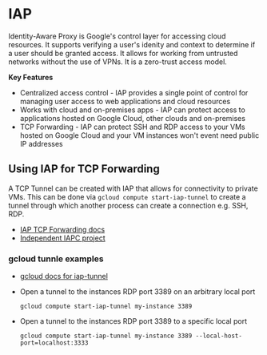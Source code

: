 # IAP
Identity-Aware Proxy is Google's control layer for accessing cloud resources. It supports verifying 
a user's idenity and context to determine if a user should be granted access. It allows for working 
from untrusted networks without the use of VPNs. It is a zero-trust access model.

**Key Features**
* Centralized access control - IAP provides a single point of control for managing user access to web 
  applications and cloud resources
* Works with cloud and on-premises apps - IAP can protect access to applications hosted on Google 
  Cloud, other clouds and on-premises
* TCP Forwarding - IAP can protect SSH and RDP access to your VMs hosted on Google Cloud and your VM instances won't 
  event need public IP addresses

## Using IAP for TCP Forwarding
A TCP Tunnel can be created with IAP that allows for connectivity to private VMs. This can be done 
via `gcloud compute start-iap-tunnel` to create a tunnel through which another process can create a 
connection e.g. SSH, RDP.

* [IAP TCP Forwarding docs](https://cloud.google.com/iap/docs/tcp-forwarding-overview)
* [Independent IAPC project](https://github.com/cedws/iapc)

### gcloud tunnle examples
* [gcloud docs for iap-tunnel](https://cloud.google.com/sdk/gcloud/reference/compute/start-iap-tunnel)

* Open a tunnel to the instances RDP port 3389 on an arbitrary local port
  ```
  gcloud compute start-iap-tunnel my-instance 3389
  ```
* Open a tunnel to the instances RDP port 3389 to a specific local port
  ```
  gcloud compute start-iap-tunnel my-instance 3389 --local-host-port=localhost:3333
  ```

